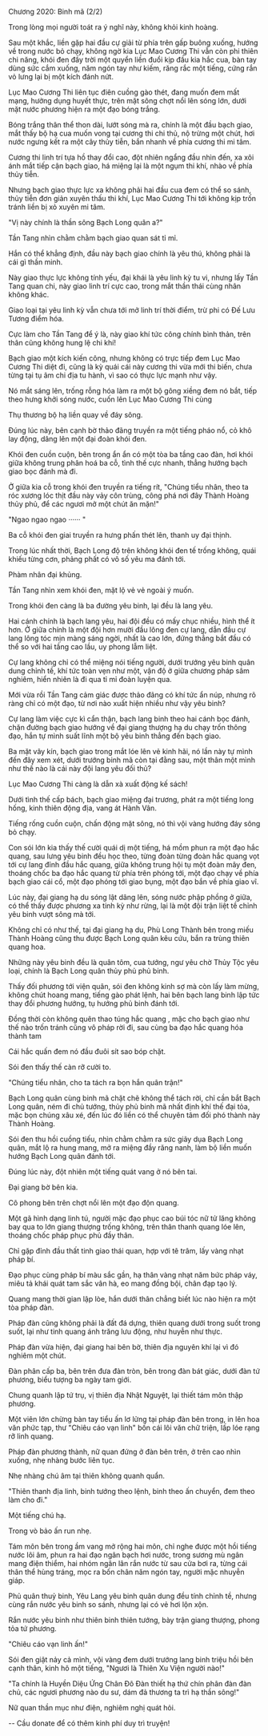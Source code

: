 




Chương 2020: Binh mã (2/2)


Trong lòng mọi người toát ra ý nghĩ này, không khỏi kinh hoàng.

Sau một khắc, liền gặp hai đầu cự giải từ phía trên gấp buông xuống, hướng về trong nước bỏ chạy, không ngờ kia Lục Mao Cương Thi vẫn còn phi thiên chi năng, khói đen đầy trời một quyển liền đuổi kịp đầu kia hắc cua, bàn tay dùng sức cắm xuống, năm ngón tay như kiếm, răng rắc một tiếng, cứng rắn vỏ lưng lại bị một kích đánh nứt.

Lục Mao Cương Thi liên tục điên cuồng gào thét, đang muốn đem mất mạng, hưởng dụng huyết thực, trên mặt sông chợt nổi lên sóng lớn, dưới mặt nước phương hiện ra một đạo bóng trắng.

Bóng trắng thân thể thon dài, lướt sóng mà ra, chính là một đầu bạch giao, mắt thấy bộ hạ cua muốn vong tại cương thi chi thủ, nộ trừng một chút, hơi nước ngưng kết ra một cây thủy tiễn, bắn nhanh về phía cương thi mi tâm.

Cương thi linh trí tựa hồ thay đổi cao, đột nhiên ngẩng đầu nhìn đến, xa xôi ánh mắt tiếp cận bạch giao, há miệng lại là một ngụm thi khí, nhào về phía thủy tiễn.

Nhưng bạch giao thực lực xa không phải hai đầu cua đem có thể so sánh, thủy tiễn đơn giản xuyên thấu thi khí, Lục Mao Cương Thi tới không kịp trốn tránh liền bị xỏ xuyên mi tâm.

"Vị này chính là thần sông Bạch Long quân a?"

Tần Tang nhìn chằm chằm bạch giao quan sát tỉ mỉ.

Hắn có thể khẳng định, đầu này bạch giao chính là yêu thú, không phải là cái gì thần minh.

Này giao thực lực không tính yếu, đại khái là yêu linh kỳ tu vi, nhưng lấy Tần Tang quan chi, này giao linh trí cực cao, trong mắt thần thái cùng nhân không khác.

Giao loại tại yêu linh kỳ vẫn chưa tới mở linh trí thời điểm, trừ phi có Đế Lưu Tương điểm hóa.

Cực làm cho Tần Tang để ý là, này giao khí tức công chính bình thản, trên thân cũng không hung lệ chi khí!

Bạch giao một kích kiến công, nhưng không có trực tiếp đem Lục Mao Cương Thi diệt đi, cũng là kỳ quái cái này cương thi vừa mới thi biến, chưa từng tại tụ âm chi địa tu hành, vì sao có thực lực mạnh như vậy.

Nó mắt sáng lên, trống rỗng hóa làm ra một bộ gông xiềng đem nó bắt, tiếp theo hưng khởi sóng nước, cuốn lên Lục Mao Cương Thi cùng

Thụ thương bộ hạ liền quay về đáy sông.

Đúng lúc này, bên cạnh bờ thảo đãng truyền ra một tiếng pháo nổ, cỏ khô lay động, dâng lên một đại đoàn khói đen.

Khói đen cuồn cuộn, bên trong ẩn ẩn có một tòa ba tầng cao đàn, hơi khói giữa không trung phân hoá ba cỗ, tình thế cực nhanh, thẳng hướng bạch giao bọc đánh mà đi.

Ở giữa kia cỗ trong khói đen truyền ra tiếng rít, "Chúng tiểu nhân, theo ta róc xương lóc thịt đầu này vảy côn trùng, công phá nơi đây Thành Hoàng thủy phủ, để các ngươi mở một chút ăn mặn!"

"Ngao ngao ngao ······ "

Ba cỗ khói đen giai truyền ra hưng phấn thét lên, thanh uy đại thịnh.

Trong lúc nhất thời, Bạch Long độ trên không khói đen tế trống không, quái khiếu từng cơn, phảng phất có vô số yêu ma đánh tới.

Phàm nhân đại khủng.

Tần Tang nhìn xem khói đen, mặt lộ vẻ vẻ ngoài ý muốn.

Trong khói đen càng là ba đường yêu binh, lại đều là lang yêu.

Hai cánh chính là bạch lang yêu, hai đội đều có mấy chục nhiều, hình thể ít hơn. Ở giữa chính là một đội hơn mười đầu lông đen cự lang, dẫn đầu cự lang lông tóc mịn màng sáng ngời, nhất là cao lớn, đứng thẳng bắt đầu có thể so với hai tầng cao lầu, uy phong lẫm liệt.

Cự lang không chỉ có thể miệng nói tiếng người, dưới trướng yêu binh quân dung chỉnh tề, khí tức toàn vẹn như một, vận độ ở giữa chương pháp sâm nghiêm, hiển nhiên là đi qua tỉ mỉ đoàn luyện qua.

Mới vừa rồi Tần Tang cảm giác được thảo đãng có khí tức ẩn núp, nhưng rõ ràng chỉ có một đạo, từ nơi nào xuất hiện nhiều như vậy yêu binh?

Cự lang làm việc cực kì cẩn thận, bạch lang binh theo hai cánh bọc đánh, chặn đường bạch giao hướng về đại giang thượng hạ du chạy trốn thông đạo, hắn tự mình suất lĩnh một bộ yêu binh thẳng đến bạch giao.

Ba mặt vây kín, bạch giao trong mắt lóe lên vẻ kinh hãi, nó lần này tự mình đến đây xem xét, dưới trướng binh mã còn tại đằng sau, một thân một mình như thế nào là cái này đội lang yêu đối thủ?

Lục Mao Cương Thi càng là dẫn xà xuất động kế sách!

Dưới tình thế cấp bách, bạch giao miệng đại trương, phát ra một tiếng long hống, kinh thiên động địa, vang át Hành Vân.

Tiếng rống cuồn cuộn, chấn động mặt sông, nó thì vội vàng hướng đáy sông bỏ chạy.

Con sói lớn kia thấy thế cười quái dị một tiếng, há mồm phun ra một đạo hắc quang, sau lưng yêu binh đều học theo, từng đoàn từng đoàn hắc quang vọt tới cự lang đỉnh đầu hắc quang, giữa không trung hội tụ một đoàn mây đen, thoáng chốc ba đạo hắc quang từ phía trên phóng tới, một đạo chạy về phía bạch giao cái cổ, một đạo phóng tới giao bụng, một đạo bắn về phía giao vĩ.

Lúc này, đại giang hạ du sóng lật dâng lên, sóng nước phập phồng ở giữa, có thể thấy được phương xa tinh kỳ như rừng, lại là một đội trận liệt tề chỉnh yêu binh vượt sông mà tới.

Không chỉ có như thế, tại đại giang hạ du, Phù Long Thành bên trong miếu Thành Hoàng cũng thu được Bạch Long quân kêu cứu, bắn ra trùng thiên quang hoa.

Những này yêu binh đều là quân tôm, cua tướng, ngư yêu chờ Thủy Tộc yêu loại, chính là Bạch Long quân thủy phủ phủ binh.

Thấy đối phương tới viện quân, sói đen không kinh sợ mà còn lấy làm mừng, không chút hoang mang, tiếng gào phát lệnh, hai bên bạch lang binh lập tức thay đổi phương hướng, tụ hướng phủ binh đánh tới.

Đồng thời còn không quên thao túng hắc quang , mặc cho bạch giao như thế nào trốn tránh cũng vô pháp rời đi, sau cùng ba đạo hắc quang hóa thành tam

Cái hắc quấn đem nó đầu đuôi sít sao bóp chặt.

Sói đen thấy thế càn rỡ cười to.

"Chúng tiểu nhân, cho ta tách ra bọn hắn quân trận!"

Bạch Long quân cùng binh mã chặt chẽ không thể tách rời, chỉ cần bắt Bạch Long quân, ném đi chủ tướng, thủy phủ binh mã nhất định khí thế đại tỏa, mặc bọn chúng xâu xé, đến lúc đó liền có thể chuyên tâm đối phó thành này Thành Hoàng.

Sói đen thu hồi cuồng tiếu, nhìn chằm chằm ra sức giãy dụa Bạch Long quân, mắt lộ ra hung mang, mở ra miệng đầy răng nanh, làm bộ liền muốn hướng Bạch Long quân đánh tới.

Đúng lúc này, đột nhiên một tiếng quát vang ở nó bên tai.

Đại giang bờ bên kia.

Cô phong bên trên chợt nổi lên một đạo độn quang.

Một gã hình dạng linh tú, người mặc đạo phục cao búi tóc nữ tử lăng không bay qua to lớn giang thượng trống không, trên thân thanh quang lóe lên, thoáng chốc pháp phục phủ đầy thân.

Chỉ gặp đỉnh đầu thất tinh giao thái quan, hợp với tê trâm, lấy vàng nhạt pháp bí.

Đạo phục cùng pháp bí màu sắc gần, hạ thân vàng nhạt năm bức pháp váy, miêu tả khái quát tam sắc vân hà, eo mang đồng bội, chân đạp tạo lý.

Quang mang thời gian lập lòe, hắn dưới thân chẳng biết lúc nào hiện ra một tòa pháp đàn.

Pháp đàn cũng không phải là đất đá dựng, thiên quang dưới trong suốt trong suốt, lại như tinh quang ánh trăng lưu động, như huyễn như thực.

Pháp đàn vừa hiện, đại giang hai bên bờ, thiên địa nguyên khí lại vì đó nghiêm một chút.

Đàn phân cấp ba, bên trên đưa đàn tròn, bên trong đàn bát giác, dưới đàn tứ phương, biểu tượng ba ngày tam giới.

Chung quanh lập tứ trụ, vị thiên địa Nhật Nguyệt, lại thiết tám môn thập phương.

Một viên lớn chừng bàn tay tiểu ấn lơ lửng tại pháp đàn bên trong, in lên hoa văn phức tạp, thư "Chiêu cáo vạn linh" bốn cái lôi văn chữ triện, lấp lóe rạng rỡ linh quang.

Pháp đàn phương thành, nữ quan đứng ở đàn bên trên, ở trên cao nhìn xuống, nhẹ nhàng bước liên tục.

Nhẹ nhàng chú âm tại thiên không quanh quẩn.

"Thiên thanh địa linh, binh tướng theo lệnh, binh theo ấn chuyển, đem theo làm cho đi."

Một tiếng chú hạ.

Trong vò bảo ấn run nhẹ.

Tám môn bên trong ầm vang mở rộng hai môn, chỉ nghe được một hồi tiếng nước lôi âm, phun ra hai đạo ngân bạch hơi nước, trong sương mù ngân mang điện thiểm, hai nhóm ngân lân rắn nước từ sau cửa bơi ra, từng cái thân thể hùng tráng, mọc ra bốn chân năm ngón tay, người mặc nhuyễn giáp.

Phủ quân thuỷ binh, Yêu Lang yêu binh quân dung đều tính chỉnh tề, nhưng cùng rắn nước yêu binh so sánh, nhưng lại có vẻ hơi lộn xộn.

Rắn nước yêu binh như thiên binh thiên tướng, bày trận giang thượng, phong tỏa tứ phương.

"Chiêu cáo vạn linh ấn!"

Sói đen giật nảy cả mình, vội vàng đem dưới trướng lang binh triệu hồi bên cạnh thân, kinh hô một tiếng, "Ngươi là Thiên Xu Viện người nào!"

"Ta chính là Huyền Diệu Ứng Chân Đô Đàn thiết hạ thứ chín phân đàn đàn chủ, các ngươi phương nào du sư, dám đả thương ta trì hạ thần sông!"

Nữ quan thần mục như điện, nghiêm nghị quát hỏi.

--
Cầu donate để có thêm kinh phí duy trì truyện!




